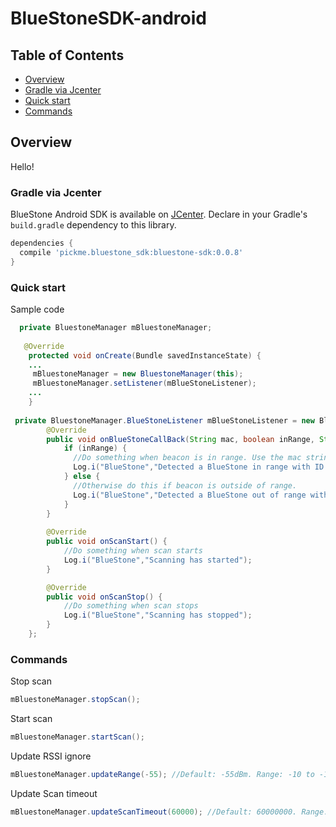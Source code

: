 # BlueStoneSDK-android

## Table of Contents

- [Overview](#overview)
- [Gradle via Jcenter](#gradle-via-jcenter)
- [Quick start](#quick-start)
- [Commands](#commands)

## Overview
Hello!

### Gradle via Jcenter

BlueStone Android SDK is available on [JCenter](http://jcenter.bintray.com/pickme/bluestone_sdk/bluestone-sdk/). Declare in your Gradle's `build.gradle` dependency to this library.

```gradle
dependencies {
  compile 'pickme.bluestone_sdk:bluestone-sdk:0.0.8'
}
```

### Quick start

Sample code

```java
  private BluestoneManager mBluestoneManager;
  
   @Override
    protected void onCreate(Bundle savedInstanceState) {
    ...
     mBluestoneManager = new BluestoneManager(this);
     mBluestoneManager.setListener(mBlueStoneListener);
    ...
    }
 
 private BluestoneManager.BlueStoneListener mBlueStoneListener = new BluestoneManager.BlueStoneListener() {
        @Override
        public void onBlueStoneCallBack(String mac, boolean inRange, String UUID, int major, int minor, byte[] scanRecord, int rssi, String batt, String firmware, String days, String hours) {
            if (inRange) {
              //Do something when beacon is in range. Use the mac string to identify the beacon.
              Log.i("BlueStone","Detected a BlueStone in range with ID: " + mac);
            } else {
              //Otherwise do this if beacon is outside of range.
              Log.i("BlueStone","Detected a BlueStone out of range with ID: " + mac);
            }
        }
    
        @Override
        public void onScanStart() {
            //Do something when scan starts
            Log.i("BlueStone","Scanning has started");
        }

        @Override
        public void onScanStop() {
            //Do something when scan stops
            Log.i("BlueStone","Scanning has stopped");
        }
    };
```

### Commands

Stop scan

```java
mBluestoneManager.stopScan();
```

Start scan

```java
mBluestoneManager.startScan();
```

Update RSSI ignore

```java
mBluestoneManager.updateRange(-55); //Default: -55dBm. Range: -10 to -110 Increase this value if the beacon is not detected in range.
```

Update Scan timeout

```java
mBluestoneManager.updateScanTimeout(60000); //Default: 60000000. Range: 10000 to 600000000. Time out in milliseconds.
```
